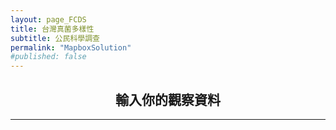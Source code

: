 ```yaml
---
layout: page_FCDS
title: 台灣真菌多樣性
subtitle: 公民科學調查
permalink: "MapboxSolution"
#published: false
---
```

<h2 style="text-align: center;">輸入你的觀察資料</h2>
<hr>
<div style="text-align:center;">
  <object data="https://script.google.com/macros/s/AKfycbx3PvWuqNmBj6Bt-LAKZi2cOm6mPQo7_5QxdT4jAOvOaSie6slmkThR6QFNmmBYZ6KVmA/exec">
  </object>
</div>

